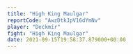 ```yaml
---
title: "High King Maulgar"
reportCode: "AwzDtkJpV16dYmNv"
player: "Deckmír"
fight: "High King Maulgar"
date: 2021-09-15T19:58:37.879000+00:00
---
```

